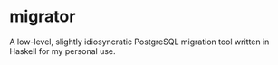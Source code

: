# migrator

A low-level, slightly idiosyncratic PostgreSQL migration tool written in Haskell for my personal use.
